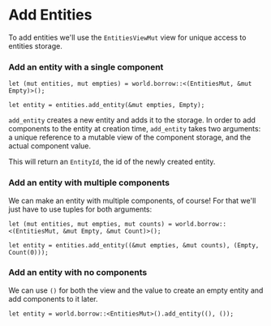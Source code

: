 # Add Entities

To add entities we'll use the `EntitiesViewMut` view for unique access to entities storage.

### Add an entity with a single component

```rust, noplaypen
let (mut entities, mut empties) = world.borrow::<(EntitiesMut, &mut Empty)>();

let entity = entities.add_entity(&mut empties, Empty);
```

`add_entity` creates a new entity and adds it to the storage.  In order to add components to the entity at creation time, `add_entity` takes two arguments: a unique reference to a mutable view of the component storage, and the actual component value.

This will return an `EntityId`, the id of the newly created entity.

### Add an entity with multiple components

We can make an entity with multiple components, of course! For that we'll just have to use tuples for both arguments:

```rust, noplaypen
let (mut entities, mut empties, mut counts) = world.borrow::<(EntitiesMut, &mut Empty, &mut Count)>();

let entity = entities.add_entity((&mut empties, &mut counts), (Empty, Count(0)));
```

### Add an entity with no components

We can use `()` for both the view and the value to create an empty entity and add components to it later.

```rust, noplaypen
let entity = world.borrow::<EntitiesMut>().add_entity((), ());
```
